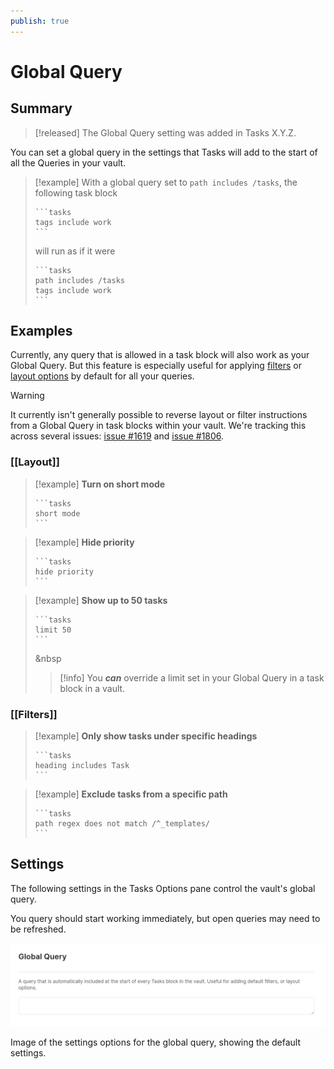 ```yaml
---
publish: true
---
```


# Global Query

## Summary

> [!released]
The Global Query setting was added in Tasks X.Y.Z.

You can set a global query in the settings that Tasks will add to the start of all the Queries in your vault.

> [!example]
> With a global query set to `path includes /tasks`, the following task block
>
>     ```tasks
>     tags include work
>     ```
>
> will run as if it were
>
>     ```tasks
>     path includes /tasks
>     tags include work
>     ``` 

## Examples

Currently, any query that is allowed in a task block will also work as your Global Query. But this feature is especially useful for applying [filters](Filters) or [layout options](Layout) by default for all your queries.

> [!warning]
> It currently isn't generally possible to reverse layout or filter instructions from a Global Query in task blocks within your vault. We're tracking this across several issues: [issue #1619](https://github.com/obsidian-tasks-group/obsidian-tasks/issues/1619) and [issue #1806](https://github.com/obsidian-tasks-group/obsidian-tasks/issues/1806).

### [[Layout]]

> [!example]
> **Turn on short mode**
>
>     ```tasks
>     short mode
>     ```

> [!example]
> **Hide priority**
>
>     ```tasks
>     hide priority
>     ```

> [!example]
> **Show up to 50 tasks**
>  
>  
>     ```tasks
>     limit 50
>     ```
> &nbsp
>
> > [!info]
> > You **_can_** override a limit set in your Global Query in a task block in a vault.

### [[Filters]]

> [!example]
> **Only show tasks under specific headings**
>
>     ```tasks
>     heading includes Task
>     ```

> [!example]
> **Exclude tasks from a specific path**
>
>     ```tasks
>     path regex does not match /^_templates/
>     ```

## Settings

The following settings in the Tasks Options pane control the vault's global query.

You query should start working immediately, but open queries may need to be refreshed.

![settings-global-filter](../images/settings-global-query.png)

Image of the settings options for the global query, showing the default settings.
